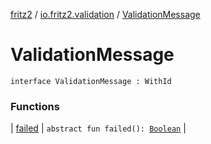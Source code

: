 [fritz2](../../index.md) / [io.fritz2.validation](../index.md) / [ValidationMessage](./index.md)

# ValidationMessage

`interface ValidationMessage : WithId`

### Functions

| [failed](failed.md) | `abstract fun failed(): `[`Boolean`](https://kotlinlang.org/api/latest/jvm/stdlib/kotlin/-boolean/index.html) |

